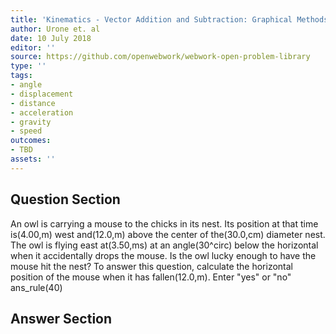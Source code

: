 ```yaml
---
title: 'Kinematics - Vector Addition and Subtraction: Graphical Methods'
author: Urone et. al
date: 10 July 2018
editor: ''
source: https://github.com/openwebwork/webwork-open-problem-library
type: ''
tags:
- angle
- displacement
- distance
- acceleration
- gravity
- speed
outcomes:
- TBD
assets: ''
---
```


## Question Section 

An owl is carrying a mouse to the chicks in its nest. Its position at that time is(4.00,m) west and(12.0,m) above the center of the(30.0,cm) diameter nest. The owl is flying east at(3.50,ms) at an angle(30^circ) below the horizontal when it accidentally drops the mouse. Is the owl lucky enough to have the mouse hit the nest?
To answer this question, calculate the horizontal position of the mouse when it has fallen(12.0,m). 
Enter "yes" or "no"
ans_rule(40)

## Answer Section

